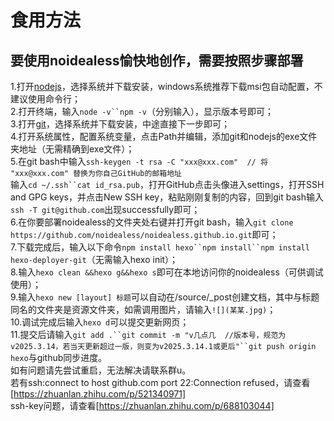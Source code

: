 # 食用方法
## 要使用noidealess愉快地创作，需要按照步骤部署
1.打开[nodejs](https://nodejs.org/en/download)，选择系统并下载安装，windows系统推荐下载msi包自动配置，不建议使用命令行；  
2.打开终端，输入`node -v``npm -v`（分别输入），显示版本号即可；  
3.打开[git](https://git-scm.com/downloads)，选择系统并下载安装，中途直接下一步即可；  
4.打开系统属性，配置系统变量，点击Path并编辑，添加git和nodejs的exe文件夹地址（无需精确到exe文件）；  
5.在git bash中输入`ssh-keygen -t rsa -C "xxx@xxx.com"  // 将 "xxx@xxx.com" 替换为你自己GitHub的邮箱地址`  
输入`cd ~/.ssh``cat id_rsa.pub`，打开GitHub点击头像进入settings，打开SSH and GPG keys，并点击New SSH key，粘贴刚刚复制的内容，回到git bash输入`ssh -T git@github.com`出现successfully即可；  
6.在你要部署noidealess的文件夹处右键并打开git bash，输入`git clone https://github.com/noidealess/noidealess.github.io.git`即可；  
7.下载完成后，输入以下命令`npm install hexo``npm install``npm install hexo-deployer-git`（无需输入hexo init）；  
8.输入`hexo clean &&hexo g&&hexo s`即可在本地访问你的noidealess（可供调试使用）；  
9.输入`hexo new [layout] 标题`可以自动在/source/_post创建文档，其中与标题同名的文件夹是资源文件夹，如需调用图片，请输入`![](某某.jpg)`；  
10.调试完成后输入`hexo d`可以提交更新网页；  
11.提交后请输入`git add .``git commit -m "v几点几  //版本号，规范为v2025.3.14，若当天更新超过一版，则变为v2025.3.14.1或更后"``git push origin hexo`与github同步进度。  
如有问题请先尝试重启，无法解决请联系群u。  
若有ssh:connect to host github.com port 22:Connection refused，请查看[https://zhuanlan.zhihu.com/p/521340971]  
ssh-key问题，请查看[https://zhuanlan.zhihu.com/p/688103044]  
